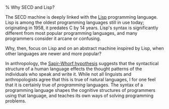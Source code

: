% Why SECD and Lisp? 


The SECD machine is deeply linked with the [Lisp](http://en.wikipedia.org/wiki/SECD_machine) programming language. Lisp is among the oldest programming languages still in use today; originating in 1958, it predates C by 14 years. Lisp's syntax is significantly different from most popular programming languages, and many programmers consider it arcane or confusing. 

Why, then, focus on Lisp and on an abstract machine inspired by Lisp, when other languages are newer and more popular?

In anthropology, the [Sapir-Whorf hypothesis](http://en.wikipedia.org/wiki/Linguistic_relativity) suggests that the syntactical structure of a human language effects the thought patterns of the individuals who speak and write it. While not all linguists and anthropologists agree that this is true of natural languages, I for one feel that it is certainly true of _programming_ languages. The syntax of a programming language shapes the cognitive structures of programmers using that language, and teaches its own ways of solving programming problems.